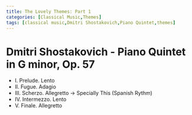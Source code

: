 ```yaml
---
title: The Lovely Themes: Part 1
categories: [Classical Music,Themes]
tags: [classical music,Dmitri Shostakovich,Piano Quintet,themes]
---
```


# Dmitri Shostakovich - Piano Quintet in G minor, Op. 57

- I. Prelude. Lento
- II. Fugue. Adagio
- III. Scherzo. Allegretto -> Specially This (Spanish Rythm)
- IV. Intermezzo. Lento
- V. Finale. Allegretto
